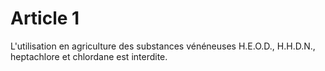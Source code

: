 # Article 1

L'utilisation en agriculture des substances vénéneuses H.E.O.D., H.H.D.N., heptachlore et chlordane est interdite.
